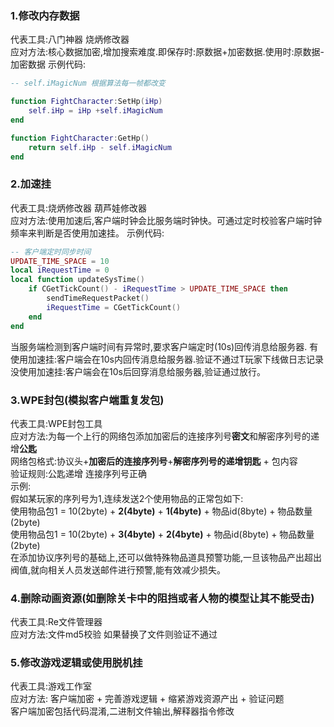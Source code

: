 ### 1.修改内存数据
代表工具:八门神器 烧炳修改器  
应对方法:核心数据加密,增加搜索难度.即保存时:原数据+加密数据.使用时:原数据-加密数据
示例代码:
```lua
-- self.iMagicNum 根据算法每一帧都改变

function FightCharacter:SetHp(iHp)
	self.iHp = iHp +self.iMagicNum
end

function FightCharacter:GetHp()
	return self.iHp - self.iMagicNum
end
```

### 2.加速挂
代表工具:烧炳修改器 葫芦娃修改器  
应对方法:使用加速后,客户端时钟会比服务端时钟快。可通过定时校验客户端时钟频率来判断是否使用加速挂。
示例代码:
```lua
-- 客户端定时同步时间
UPDATE_TIME_SPACE = 10
local iRequestTime = 0
local function updateSysTime()
	if CGetTickCount() - iRequestTime > UPDATE_TIME_SPACE then
		sendTimeRequestPacket()
		iRequestTime = CGetTickCount()
	end
end
```
当服务端检测到客户端时间有异常时,要求客户端定时(10s)回传消息给服务器.
有使用加速挂:客户端会在10s内回传消息给服务器.验证不通过T玩家下线做日志记录
没使用加速挂:客户端会在10s后回穿消息给服务器,验证通过放行。

### 3.WPE封包(模拟客户端重复发包)
代表工具:WPE封包工具  
应对方法:为每一个上行的网络包添加加密后的连接序列号**密文**和解密序列号的递增**公匙**  
网络包格式:协议头+**加密后的连接序列号**+**解密序列号的递增钥匙** + 包内容  
验证规则:公匙递增 连接序列号正确  
示例:  
假如某玩家的序列号为1,连续发送2个使用物品的正常包如下:  
使用物品包1 = 10(2byte) + **2(4byte)** + **1(4byte)** + 物品id(8byte) + 物品数量(2byte)  
使用物品包1 = 10(2byte) + **3(4byte)** + **2(4byte)** + 物品id(8byte) + 物品数量(2byte)  
在添加协议序列号的基础上,还可以做特殊物品道具预警功能,一旦该物品产出超出阀值,就向相关人员发送邮件进行预警,能有效减少损失。

### 4.删除动画资源(如删除关卡中的阻挡或者人物的模型让其不能受击)
代表工具:Re文件管理器  
应对方法:文件md5校验 如果替换了文件则验证不通过  

### 5.修改游戏逻辑或使用脱机挂
代表工具:游戏工作室  
应对方法: 客户端加密 + 完善游戏逻辑 + 缩紧游戏资源产出 + 验证问题  
客户端加密包括代码混淆,二进制文件输出,解释器指令修改  



